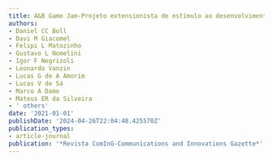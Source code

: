 ```yaml
---
title: A&B Game Jam-Projeto extensionista de estı́mulo ao desenvolvimento de jogos
authors:
- Daniel CC Boll
- Davi M Giacomel
- Felipi L Matozinho
- Gustavo L Nomelini
- Igor F Negrizoli
- Leonardo Vanzin
- Lucas G de A Amorim
- Lucas V de Sá
- Marco A Damo
- Mateus ER da Silveira
- ' others'
date: '2021-01-01'
publishDate: '2024-04-26T22:04:48.425570Z'
publication_types:
- article-journal
publication: '*Revista ComInG-Communications and Innovations Gazette*'
---
```

